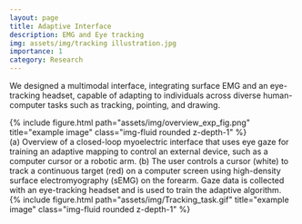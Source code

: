 ```yaml
---
layout: page
title: Adaptive Interface
description: EMG and Eye tracking
img: assets/img/tracking illustration.jpg
importance: 1
category: Research
---
```


We designed a multimodal interface, integrating surface EMG and an eye-tracking headset, capable of adapting to individuals across diverse human-computer tasks such as tracking, pointing, and drawing.

<div class="row">
    <div class="col-sm mt-3 mt-md-0">
        {% include figure.html path="assets/img/overview_exp_fig.png" title="example image" class="img-fluid rounded z-depth-1" %}
    </div>
</div>
<div class="caption">
    (a) Overview of a closed-loop myoelectric interface that uses eye gaze for training an adaptive mapping to control an external device, such as a computer cursor or a robotic arm. (b) The user controls a cursor (white) to track a continuous target (red) on a computer screen using high-density surface electromyography (sEMG) on the forearm. Gaze data is collected with an eye-tracking headset and is used to train the adaptive algorithm.
</div>

<div class="row">
    <div class="col-sm mt-3 mt-md-0">
        {% include figure.html path="assets/img/Tracking_task.gif" title="example image" class="img-fluid rounded z-depth-1" %}
    </div>
</div>
